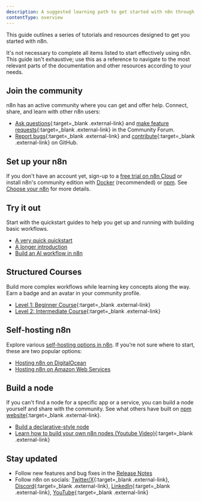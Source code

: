 ```yaml
---
description: A suggested learning path to get started with n8n through tutorials, courses, and step-by-step guides.
contentType: overview
---
```

This guide outlines a series of tutorials and resources designed to get you started with n8n. 

It's not necessary to complete all items listed to start effectively using n8n. This guide isn't exhaustive; use this as a reference to navigate to the most relevant parts of the documentation and other resources according to your needs.

## Join the community

n8n has an active community where you can get and offer help. Connect, share, and learn with other n8n users:
- [Ask questions](https://community.n8n.io/t/readme-welcome-to-the-n8n-community/44381){:target=_blank .external-link} and [make feature requests](https://community.n8n.io/c/feature-requests){:target=_blank .external-link} in the Community Forum.
- [Report bugs](https://github.com/n8n-io/n8n/issues){:target=_blank .external-link} and [contribute](https://github.com/n8n-io/n8n/blob/master/CONTRIBUTING.md){:target=_blank .external-link} on GitHub.

## Set up your n8n

If you don't have an account yet, sign-up to a [free trial on n8n Cloud](/manage-cloud/overview/) or install n8n's community edition with [Docker](/installation/docker/) (recommended) or [npm](/installation/npm/). See [Choose your n8n](/choose-n8n/) for more details.

## Try it out

Start with the quickstart guides to help you get up and running with building basic workflows. 

- [A very quick quickstart](/try-it-out/quickstart/)
- [A longer introduction](/try-it-out/longer-introduction/)
- [Build an AI workflow in n8n](/advanced-ai/intro-tutorial/)

## Structured Courses

Build more complex workflows while learning key concepts along the way. Earn a badge and an avatar in your community profile. 

- [Level 1: Beginner Course](https://blog.n8n.io/announcing-the-n8n-certification-course-for-beginners-level-1/){:target=_blank .external-link}
- [Level 2: Intermediate Course](https://blog.n8n.io/announcing-course-level-two/){:target=_blank .external-link}

## Self-hosting n8n

Explore various [self-hosting options in n8n](/hosting/). If you’re not sure where to start, these are two popular options: 

- [Hosting n8n on DigitalOcean](/hosting/installation/server-setups/digital-ocean/)
- [Hosting n8n on Amazon Web Services](/installation/server-setups/aws/)

## Build a node

If you can't find a node for a specific app or a service, you can build a node yourself and share with the community. See what others have built on [npm website](https://www.npmjs.com/search?q=keywords:n8n-community-node-package){:target=_blank .external-link}. 

- [Build a declarative-style node](/integrations/creating-nodes/build/declarative-style-node/)
- [Learn how to build your own n8n nodes (Youtube Video)](https://www.youtube.com/live/OI6zHJ56eW0?si=SMD7L1J5fZ2mf79W){:target=_blank .external-link}

## Stay updated
- Follow new features and bug fixes in the [Release Notes](/release-notes/)
- Follow n8n on socials: [Twitter/X](https://twitter.com/n8n_io){:target=_blank .external-link}, [Discord](https://discord.com/invite/vWwMVThRta){:target=_blank .external-link}, [LinkedIn](https://www.linkedin.com/company/n8n/){:target=_blank .external-link}, [YouTube](https://www.youtube.com/@n8n-io){:target=_blank .external-link}